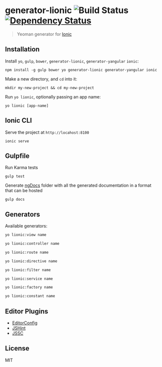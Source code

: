 # generator-lionic ![Build Status](https://travis-ci.org/loetjvr/generator-lionic.svg?branch=master) [![Dependency Status](https://david-dm.org/loetjvr/generator-lionic.svg)](https://david-dm.org/loetjvr/generator-lionic.svg)

> Yeoman generator for [Ionic](http://ionicframework.com/)

## Installation

Install `yo`, `gulp`, `bower`, `generator-lionic`, `generator-yangular` `ionic`:
```
npm install -g gulp bower yo generator-lionic generator-yangular ionic
```

Make a new directory, and `cd` into it:
```
mkdir my-new-project && cd my-new-project
```

Run `yo lionic`, optionally passing an app name:
```
yo lionic [app-name]
```

## Ionic CLI
Serve the project at `http://locahost:8100`
```
ionic serve
```

## Gulpfile
Run Karma tests
```
gulp test
```
Generate [ngDocs](https://github.com/angular/angular.js/wiki/Writing-AngularJS-Documentation) folder with all the generated documentation in a format that can be hosted
```
gulp docs
```

## Generators

Available generators:
```bash
yo lionic:view name
```

```bash
yo lionic:controller name
```

```bash
yo lionic:route name
```

```bash
yo lionic:directive name
```

```bash
yo lionic:filter name
```

```bash
yo lionic:service name
```

```bash
yo lionic:factory name
```

```bash
yo lionic:constant name
```

## Editor Plugins
* [EditorConfig](http://editorconfig.org/#download)
* [JSHint](http://jshint.com/install/)
* [JSSC](http://jscs.info/overview.html)

## License

MIT
